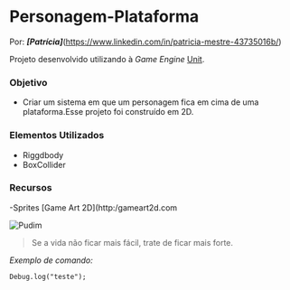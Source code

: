 # Personagem-Plataforma

Por: ***[Patrícia]***(https://www.linkedin.com/in/patricia-mestre-43735016b/)

Projeto desenvolvido utilizando à *Game Engine* [Unit](https://unity.com/pt).

### Objetivo
- Criar um sistema em que um personagem fica em cima de uma plataforma.Esse projeto foi construído em 2D.

### Elementos Utilizados
- Riggdbody
- BoxCollider

### Recursos
-Sprites [Game Art 2D](http:/gameart2d.com

![Pudim](http://pudim.com.br/pudim.jpg)

>Se a vida não ficar mais fácil, trate de ficar mais forte.

*Exemplo de comando:*

```
Debug.log("teste");
```
